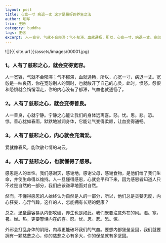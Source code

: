 ```yaml
---
layout: post
title: 心宽一寸 病退一丈 这才是最好的养生之法
author: 明华
trim: 王盼
category: buddha
tags: 正信
excerpt: 人一宽容，气就不会郁滞；气不郁滞，血就通畅，所以，心宽一寸，病退一丈。宽恕是一味良药，你在宽恕别人的同时，也就敝开了自己的心灵，此时，愤怒。怨恨和恐惧就会悄悄溜走，你的内心没有了郁滞，气血也就通畅了。
---
```


![]({{ site.url }}/assets/images/00001.jpg)

### 1。人有了慈悲之心，就会变得宽容。 ###

人一宽容，气就不会郁滞；气不郁滞，血就通畅，所以，心宽一寸，病退一丈。宽恕是一味良药，你在宽恕别人的同时，也就敝开了自己的心灵，此时，愤怒。怨恨和恐惧就会悄悄溜走，你的内心没有了郁滞，气血也就通畅了。

### 2。人有了慈悲之心，就会变得善良。 ###

人一善良，心就宁静。宁静之心能让我们的身体远离喜。怒。忧。思。悲。恐。惊。善心犹如春雨，默默地滋润身体，它能让气变得柔顺，让血变得通畅。

### 3。人有了慈悲之心，内心就会充满爱。 ###

爱就像春风，能吹散七情的乌云。

### 4。人有了慈悲之心，也就懂得了感恩。 ###

感恩是人的本性。我们感谢天，感谢地，感谢父母，感谢食物，是他们给了我们生命，并使生命得以维持。人一旦懂得感恩，心就会平和下来，因为感恩者知道人只不过是自然的一部分，我们应该谦卑地面对自然。

然而，不懂得感恩的人始终认为自然是人的一部分，所以，他们总是贪婪无度，内心狂妄，心浮气躁。这样的人，怎能拥有长期的健康？

总之，堡垒最容易从内部攻破，养生也是如此。我们既要注意外在的风。湿。寒。暑。燥。热，更要警惕内在的喜。怒。忧。思。悲。恐。惊。

外邪会打乱身体的阴阳，内毒更能破坏我们的气血。要想内部堡垒坚固，我们就要拥有一颗慈悲之心，你的慈悲之心有多大，你的保垒就有多坚固。

